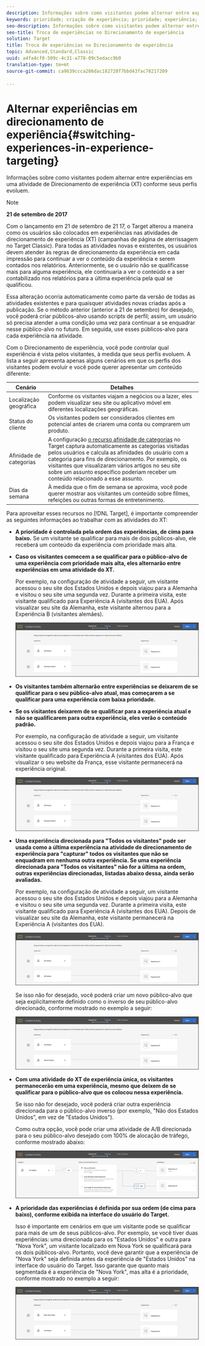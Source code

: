 ```yaml
---
description: Informações sobre como visitantes podem alternar entre experiências em uma atividade de Direcionamento de experiência (XT) conforme seus perfis evoluem.
keywords: prioridade; criação de experiência; prioridade; experiência; público-alvo; experiência; troca de experiências; visual experience composer
seo-description: Informações sobre como visitantes podem alternar entre experiências em uma atividade de Direcionamento de experiência (XT) conforme seus perfis evoluem.
seo-title: Troca de experiências no Direcionamento de experiência
solution: Target
title: Troca de experiências no Direcionamento de experiência
topic: Advanced,Standard,Classic
uuid: a4fa4cf0-509c-4c31-a778-09c5edacc9b0
translation-type: tm+mt
source-git-commit: ca9639ccca286dac182728f7bbd43fac78217209

---
```



# Alternar experiências em direcionamento de experiência{#switching-experiences-in-experience-targeting}

Informações sobre como visitantes podem alternar entre experiências em uma atividade de Direcionamento de experiência (XT) conforme seus perfis evoluem.

>[!NOTE]
>
>**21 de setembro de 2017**
>
>Com o lançamento em 21 de setembro de 21 17, o Target alterou a maneira como os usuários são colocados em experiências nas atividades de direcionamento de experiência (XT) (campanhas de página de aterrissagem no Target Classic). Para todas as atividades novas e existentes, os usuários devem atender às regras de direcionamento da experiência em cada impressão para continuar a ver o conteúdo da experiência e serem contados nos relatórios. Anteriormente, se o usuário não se qualificasse mais para alguma experiência, ele continuaria a ver o conteúdo e a ser contabilizado nos relatórios para a última experiência pela qual se qualificou.
>
>Essa alteração ocorria automaticamente como parte da versão de todas as atividades existentes e para quaisquer atividades novas criadas após a publicação. Se o método anterior (anterior a 21 de setembro) for desejado, você poderá criar públicos-alvo usando scripts de perfil; assim, um usuário só precisa atender a uma condição uma vez para continuar a se enquadrar nesse público-alvo no futuro. Em seguida, use esses públicos-alvo para cada experiência na atividade.

Com o Direcionamento de experiência, você pode controlar qual experiência é vista pelos visitantes, à medida que seus perfis evoluem. A lista a seguir apresenta apenas alguns cenários em que os perfis dos visitantes podem evoluir e você pode querer apresentar um conteúdo diferente:

| Cenário | Detalhes |
|--- |--- |
| Localização geográfica | Conforme os visitantes viajam a negócios ou a lazer, eles podem visualizar seu site ou aplicativo móvel em diferentes localizações geográficas. |
| Status do cliente | Os visitantes podem ser considerados clientes em potencial antes de criarem uma conta ou comprarem um produto. |
| Afinidade de categorias | A configuração [o recurso afinidade de categorias](/help/c-target/c-visitor-profile/category-affinity.md) no Target captura automaticamente as categorias visitadas pelos usuários e calcula as afinidades do usuário com a categoria para fins de direcionamento. Por exemplo, os visitantes que visualizaram vários artigos no seu site sobre um assunto específico poderiam receber um conteúdo relacionado a esse assunto. |
| Dias da semana | À medida que o fim de semana se aproxima, você pode querer mostrar aos visitantes um conteúdo sobre filmes, refeições ou outras formas de entretenimento. |

Para aproveitar esses recursos no [!DNL Target], é importante compreender as seguintes informações ao trabalhar com as atividades do XT:

* **A prioridade é controlada pela ordem das experiências, de cima para baixo.** Se um visitante se qualificar para mais de dois públicos-alvo, ele receberá um conteúdo da experiência com prioridade mais alta.
* **Caso os visitantes comecem a se qualificar para o público-alvo de uma experiência com prioridade mais alta, eles alternarão entre experiências em uma atividade do XT.**

   Por exemplo, na configuração de atividade a seguir, um visitante acessou o seu site dos Estados Unidos e depois viajou para a Alemanha e visitou o seu site uma segunda vez. Durante a primeira visita, este visitante qualificado para Experiência A (visitantes dos EUA). Após visualizar seu site da Alemanha, este visitante alternou para a Experiência B (visitantes alemães).

   ![Prioridade dos EUA &gt; Alemanha](/help/c-activities/t-experience-target/t-xt-create/assets/xt_priority_us_germany-new.png)

* **Os visitantes também alternarão entre experiências se deixarem de se qualificar para o seu público-alvo atual, mas começarem a se qualificar para uma experiência com baixa prioridade.**
* **Se os visitantes deixarem de se qualificar para a experiência atual e não se qualificarem para outra experiência, eles verão o conteúdo padrão.**

   Por exemplo, na configuração de atividade a seguir, um visitante acessou o seu site dos Estados Unidos e depois viajou para a França e visitou o seu site uma segunda vez. Durante a primeira visita, este visitante qualificado para Experiência A (visitantes dos EUA). Após visualizar o seu website da França, esse visitante permanecerá na experiência original.

   ![Prioridade dos EUA &gt; Alemanha](/help/c-activities/t-experience-target/t-xt-create/assets/xt_priority_us_germany-new.png)

* **Uma experiência direcionada para &quot;Todos os visitantes&quot; pode ser usada como a última experiência na atividade de direcionamento de experiência para &quot;capturar&quot; todos os visitantes que não se enquadram em nenhuma outra experiência. Se uma experiência direcionada para &quot;Todos os visitantes&quot; não for a última na ordem, outras experiências direcionadas, listadas abaixo dessa, ainda serão avaliadas.**

   Por exemplo, na configuração de atividade a seguir, um visitante acessou o seu site dos Estados Unidos e depois viajou para a Alemanha e visitou o seu site uma segunda vez. Durante a primeira visita, este visitante qualificado para Experiência A (visitantes dos EUA). Depois de visualizar seu site da Alemanha, este visitante permanecerá na Experiência A (visitantes dos EUA).

   ![Prioridade dos EUA &gt; Todos os visitantes](/help/c-activities/t-experience-target/t-xt-create/assets/xt_priority_us_all_visitors-new.png)

   Se isso não for desejado, você poderá criar um novo público-alvo que seja explicitamente definido como o inverso de seu público-alvo direcionado, conforme mostrado no exemplo a seguir:

   ![Prioridade US &gt; Não US](/help/c-activities/t-experience-target/t-xt-create/assets/xt_priority_us_not_us-new.png)

* **Com uma atividade do XT de experiência única, os visitantes permanecerão em uma experiência, mesmo que deixem de se qualificar para o público-alvo que os colocou nessa experiência.**

   Se isso não for desejado, você poderá criar outra experiência direcionada para o público-alvo inverso (por exemplo, &quot;Não dos Estados Unidos&quot;, em vez de &quot;Estados Unidos&quot;).

   Como outra opção, você pode criar uma atividade de A/B direcionada para o seu público-alvo desejado com 100% de alocação de tráfego, conforme mostrado abaixo:

   ![Prioridade uma experiência](/help/c-activities/t-experience-target/t-xt-create/assets/xt_priority_one_experience-new.png)

* **A prioridade das experiências é definida por sua ordem (de cima para baixo), conforme exibida na interface do usuário do Target.**

   Isso é importante em cenários em que um visitante pode se qualificar para mais de um de seus públicos-alvo. Por exemplo, se você tiver duas experiências: uma direcionada para os &quot;Estados Unidos&quot; e outra para &quot;Nova York&quot;, um visitante localizado em Nova York se qualificará para os dois públicos-alvo. Portanto, você deve garantir que a experiência de &quot;Nova York&quot; seja definida antes da experiência de &quot;Estados Unidos&quot; na interface do usuário do Target. Isso garante que quanto mais segmentada é a experiência de &quot;Nova York&quot;, mas alta é a prioridade, conforme mostrado no exemplo a seguir:

   ![Priority NY &gt; US](/help/c-activities/t-experience-target/t-xt-create/assets/xt_priority_ny_us-new.png)

